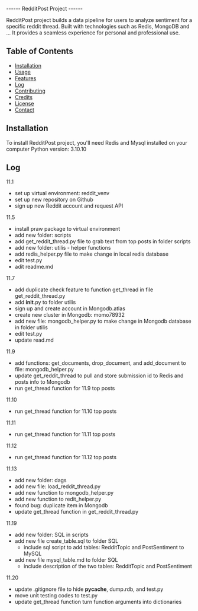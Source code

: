 ------ RedditPost Project ------

RedditPost project builds a data pipeline for users to analyze sentiment for a specific reddit thread.
Built with technologies such as Redis, MongoDB and ...
It provides a seamless experience for personal and professional use.

## Table of Contents

- [Installation](#installation)
- [Usage](#usage)
- [Features](#features)
- [Log](#log)
- [Contributing](#contributing)
- [Credits](#credits)
- [License](#license)
- [Contact](#contact)

## Installation
To install RedditPost project, you'll need Redis and Mysql installed on your computer
Python version: 3.10.10

## Log
11.1
- set up virtual environment: reddit_venv
- set up new repository on Github
- sign up new Reddit account and request API
  
11.5
- install praw package to virtual environment
- add new folder: scripts
- add get_reddit_thread.py file to grab text from top posts in folder scripts
- add new folder: utilis - helper functions
- add redis_helper.py file to make change in local redis database
- edit test.py
- adit readme.md

11.7
- add duplicate check feature to function get_thread in file get_reddit_thread.py
- add __init__.py to folder utilis
- sign up and create account in Mongodb.atlas
- create new cluster in Mongodb: momo78932
- add new file: mongodb_helper.py to make change in Mongodb database in folder utilis
- edit test.py
- update read.md

11.9
- add functions: get_documents, drop_document, and add_document to file: mongodb_helper.py
- update get_reddit_thread to pull and store submission id to Redis and posts info to Mongodb
- run get_thread function for 11.9 top posts

11.10 
- run get_thread function for 11.10 top posts

11.11
- run get_thread function for 11.11 top posts

11.12
- run get_thread function for 11.12 top posts

11.13
- add new folder: dags
- add new file: load_reddit_thread.py
- add new function to mongodb_helper.py
- add new function to redit_helper.py
- found bug: duplicate item in Mongodb
- update get_thread function in get_reddit_thread.py

11.19
- add new folder: SQL in scripts 
- add new file create_table.sql to folder SQL
	- include sql script to add tables: RedditTopic and PostSentiment to MySQL
- add new file mysql_table.md to folder SQL
	- include description of the two tables: RedditTopic and PostSentiment

11.20 
- update .gitignore file to hide __pycache__, dump.rdb, and test.py
- move unit testing codes to test.py
- update get_thread function 
turn function arguments into dictionaries
